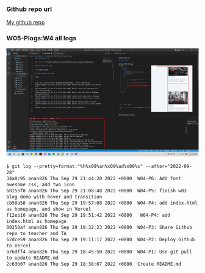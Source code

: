 ### Github repo url

[My github repo](https://github.com/anan826/1111-sweb-1N-demo-211410658.git)

### W05-Plogs:W4 all logs

![](./w05-logs.png)

```
$ git log --pretty=format:"%h%x09%an%x09%ad%x09%s" --after="2022-09-28"
34a8c95 anan826 Thu Sep 29 21:44:20 2022 +0800  W04-P6: Add font awesome css, add two icon
b8155f0 anan826 Thu Sep 29 21:08:48 2022 +0800  W04-P5: finish w03 blog demo with hover and transition
cb50a58 anan826 Thu Sep 29 19:57:08 2022 +0800  W04-P4: add index.html as homepage, and show in Vercel
f12eb16 anan826 Thu Sep 29 19:51:42 2022 +0800   W04-P4: add index.html as homepage
00250af anan826 Thu Sep 29 19:32:23 2022 +0800  W04-P3: Share Github repo to teacher and TA
62dce59 anan826 Thu Sep 29 19:11:17 2022 +0800  W04-P2: Deploy Github to Vercel
a76dff4 anan826 Thu Sep 29 18:45:50 2022 +0800  W04-P1: Use git pull to update README.md
2c63b07 anan826 Thu Sep 29 18:38:07 2022 +0800  Create README.md
```
